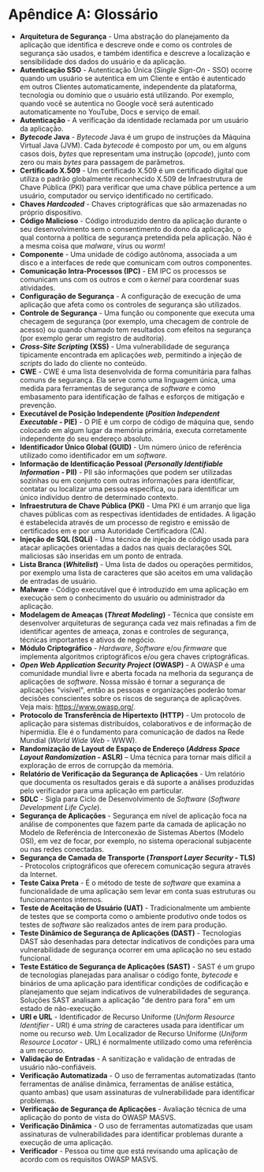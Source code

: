 # Apêndice A: Glossário

- **Arquitetura de Segurança** - Uma abstração do planejamento da aplicação que identifica e descreve onde e como os controles de segurança são usados, e também identifica e descreve a localização e sensibilidade dos dados do usuário e da aplicação.
- **Autenticação SSO** - Autenticação Única (*Single Sign-On* - SSO) ocorre quando um usuário se autentica em um Cliente e então é autenticado em outros Clientes automaticamente, independente da plataforma, tecnologia ou domínio que o usuário está utilizando. Por exemplo, quando você se autentica no Google você será autenticado automaticamente no YouTube, Docs e serviço de email.
- **Autenticação** - A verificação da identidade reclamada por um usuário da aplicação.
- ***Bytecode* Java** - *Bytecode* Java é um grupo de instruções da Máquina Virtual Java (JVM). Cada *bytecode* é composto por um, ou em alguns casos dois, *bytes* que representam uma instrução (*opcode*), junto com zero ou mais *bytes* para passagem de parâmetros.
- **Certificado X.509** - Um certificado X.509 é um certificado digital que utiliza o padrão globalmente reconhecido X.509 de Infraestrutura de Chave Pública (PKI) para verificar que uma chave pública pertence a um usuário, computador ou serviço identificado no certificado.
- **Chaves *Hardcoded*** - Chaves criptográficas que são armazenadas no próprio dispositivo.
- **Código Malicioso** - Código introduzido dentro da aplicação durante o seu desenvolvimento sem o consentimento do dono da aplicação, o qual contorna a política de segurança pretendida pela aplicação. Não é a mesma coisa que *malware*, vírus ou *worm*!
- **Componente** - Uma unidade de código autônoma, associada a um disco e a interfaces de rede que comunicam com outros componentes.
- **Comunicação Intra-Processos (IPC)** - EM IPC os processos se comunicam uns com os outros e com o *kernel* para coordenar suas atividades.
- **Configuração de Segurança** - A configuração de execução de uma aplicação que afeta como os controles de segurança são utilizados.
- **Controle de Segurança** - Uma função ou componente que executa uma checagem de segurança (por exemplo, uma checagem de controle de acesso) ou quando chamado tem resultados com efeitos na segurança (por exemplo gerar um registro de auditoria).
- ***Cross-Site Scripting* (XSS)** - Uma vulnerabilidade de segurança tipicamente encontrada em aplicações *web*, permitindo a injeção de *scripts* do lado do cliente no conteúdo.
- **CWE** - CWE é uma lista desenvolvida de forma comunitária para falhas comuns de segurança. Ela serve como uma linguagem única, uma medida para ferramentas de segurança de *software* e como embasamento para identificação de falhas e esforços de mitigação e prevenção.
- **Executável de Posição Independente (*Position Independent Executable* - PIE)** - O PIE é um corpo de código de máquina que, sendo colocado em algum lugar da memória primária, executa corretamente independente do seu endereço absoluto.
- **Identificador Único Global (GUID)** - Um número único de referência utilizado como identificador em um *software*.
- **Informação de Identificação Pessoal (*Personally Identifiable Information* - PII)** - PII são informações que podem ser utilizadas sozinhas ou em conjunto com outras informações para identificar, contatar ou localizar uma pessoa específica, ou para identificar um único indivíduo dentro de determinado contexto.
- **Infraestrutura de Chave Pública (PKI)** - Uma PKI é um arranjo que liga chaves públicas com as respectivas identidades de entidades. A ligação é estabelecida através de um processo de registro e emissão de certificados em e por uma Autoridade Certificadora (CA).
- **Injeção de SQL (SQLi)** - Uma técnica de injeção de código usada para atacar aplicações orientadas a dados nas quais declarações SQL maliciosas são inseridas em um ponto de entrada.
- **Lista Branca (*Whitelist*)** - Uma lista de dados ou operações permitidos, por exemplo uma lista de caracteres que são aceitos em uma validação de entradas de usuário.
- **Malware** - Código executável que é introduzido em uma aplicação em execução sem o conhecimento do usuário ou administrador da aplicação.
- **Modelagem de Ameaças (*Threat Modeling*)** - Técnica que consiste em desenvolver arquiteturas de segurança cada vez mais refinadas a fim de identificar agentes de ameaça, zonas e controles de segurança, técnicas importantes e ativos de negócio.
- **Módulo Criptográfico** - *Hardware*, *Software* e/ou *firmware* que implementa algoritmos criptográficos e/ou gera chaves criptográficas.
- ***Open Web Application Security Project* (OWASP)** - A OWASP é uma comunidade mundial livre e aberta focada na melhoria da segurança de aplicações de *software*. Nossa missão é tornar a segurança de aplicações "visível", então as pessoas e organizações poderão tomar decisões conscientes sobre os riscos de segurança de aplicaçõves. Veja mais: <https://www.owasp.org/>.
- **Protocolo de Transferência de Hipertexto (HTTP)** - Um protocolo de aplicação para sistemas distribuídos, colaborativos e de informação de hipermídia. Ele é o fundamento para comunicação de dados na Rede Mundial (*World Wide Web* - WWW).
- **Randomização de Layout de Espaço de Endereço (*Address Space Layout Randomization* - ASLR)** – Uma técnica para tornar mais díficil a exploração de erros de corrupção da memória.
- **Relatório de Verificação da Segurança de Aplicações** - Um relatório que documenta os resultados gerais e dá suporte a análises produzidas pelo verificador para uma aplicação em particular.
- **SDLC** - Sigla para Ciclo de Desenvolvimento de *Software* (*Software Development Life Cycle*).
- **Segurança de Aplicações** - Segurança em nível de aplicação foca na análise de componentes que fazem parte da camada de aplicação no Modelo de Referência de Interconexão de Sistemas Abertos (Modelo OSI), em vez de focar, por exemplo, no sistema operacional subjacente ou nas redes conectadas.
- **Segurança de Camada de Transporte (*Transport Layer Security* - TLS)** - Protocolos criptográficos que oferecem comunicação segura através da Internet.
- **Teste Caixa Preta** - É o método de teste de *software* que examina a funcionalidade de uma aplicação sem levar em conta suas estruturas ou funcionamentos internos.
- **Teste de Aceitação de Usuário (UAT)** - Tradicionalmente um ambiente de testes que se comporta como o ambiente produtivo onde todos os testes de *software* são realizados antes de irem para produção.
- **Teste Dinâmico de Segurança de Aplicações (DAST)** - Tecnologias DAST são desenhadas para detectar indicativos de condições para uma vulnerabilidade de segurança ocorrer em uma aplicação no seu estado funcional.
- **Teste Estático de Segurança de Aplicações (SAST)** - SAST é um grupo de tecnologias planejadas para analisar o código fonte, *bytecode* e binários de uma aplicação para identificar condições de codificação e planejamento que sejam indicativos de vulnerabilidades de segurança. Soluções SAST analisam a aplicação "de dentro para fora" em um estado de não-execução.
- **URI e URL** - Identificador de Recurso Uniforme (*Uniform Resource Identifier* - URI) é uma *string* de caracteres usada para identificar um nome ou recurso *web*. Um Localizador de Recurso Uniforme (*Uniform Resource Locator* - URL) é normalmente utilizado como uma referência a um recurso.
- **Validação de Entradas** - A sanitização e validação de entradas de usuário não-confiáveis.
- **Verificação Automatizada** - O uso de ferramentas automatizadas (tanto ferramentas de análise dinâmica, ferramentas de análise estática, quanto ambas) que usam assinaturas de vulnerabilidade para identificar problemas.
- **Verificação de Segurança de Aplicações** - Avaliação técnica de uma aplicação do ponto de vista do OWASP MASVS.
- **Verificação Dinâmica** - O uso de ferramentas automatizadas que usam assinaturas de vulnerabilidades para identificar problemas durante a execução de uma aplicação.
- **Verificador** - Pessoa ou time que está revisando uma aplicação de acordo com os requisitos OWASP MASVS.
